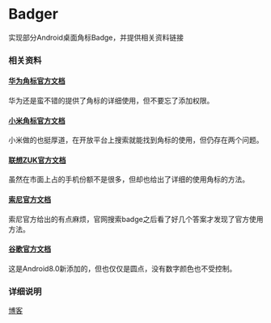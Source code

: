 # Badger
实现部分Android桌面角标Badge，并提供相关资料链接

### 相关资料
#### [华为角标官方文档](http://developer.huawei.com/consumer/cn/devunion/download/badge.pdf)
华为还是蛮不错的提供了角标的详细使用，但不要忘了添加权限。
#### [小米角标官方文档](https://dev.mi.com/console/doc/detail?pId=939)
小米做的也挺厚道，在开放平台上搜索就能找到角标的使用，但仍存在两个问题。
#### [联想ZUK官方文档](http://developer.zuk.com/detail/12)
虽然在市面上占的手机份额不是很多，但却也给出了详细的使用角标的方法。
#### [索尼官方文档](https://github.com/sonyxperiadev/home-badge)
索尼官方给出的有点麻烦，官网搜索badge之后看了好几个答案才发现了官方使用方法。
#### [谷歌官方文档](https://developer.android.com/training/notify-user/badges.html)
这是Android8.0新添加的，但也仅仅是圆点，没有数字颜色也不受控制。

### 详细说明
[博客](https://blog.csdn.net/q1113225201/article/details/79858032)
